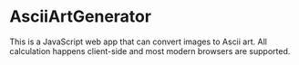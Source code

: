 # AsciiArtGenerator

This is a JavaScript web app that can convert images to Ascii art. All calculation happens client-side and most modern browsers are supported.